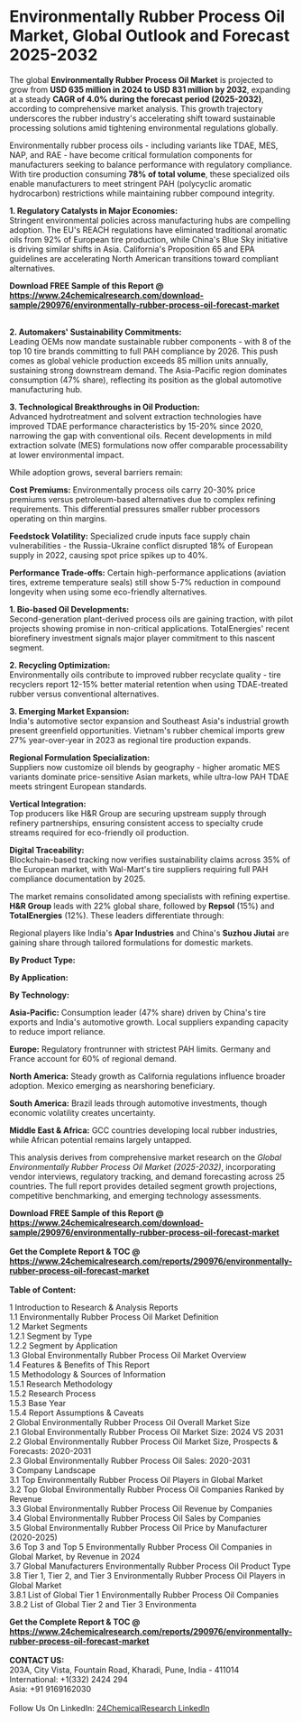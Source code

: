 <h1>Environmentally Rubber Process Oil Market, Global Outlook and Forecast 2025-2032</h1><p>The global <strong>Environmentally Rubber Process Oil Market</strong> is projected to grow from <strong>USD 635 million in 2024 to USD 831 million by 2032</strong>, expanding at a steady <strong>CAGR of 4.0% during the forecast period (2025-2032)</strong>, according to comprehensive market analysis. This growth trajectory underscores the rubber industry's accelerating shift toward sustainable processing solutions amid tightening environmental regulations globally.</p><p>Environmentally rubber process oils - including variants like TDAE, MES, NAP, and RAE - have become critical formulation components for manufacturers seeking to balance performance with regulatory compliance. With tire production consuming <strong>78% of total volume</strong>, these specialized oils enable manufacturers to meet stringent PAH (polycyclic aromatic hydrocarbon) restrictions while maintaining rubber compound integrity.</p><p><strong>1. Regulatory Catalysts in Major Economies:</strong><br>
Stringent environmental policies across manufacturing hubs are compelling adoption. The EU's REACH regulations have eliminated traditional aromatic oils from 92% of European tire production, while China's Blue Sky initiative is driving similar shifts in Asia. California's Proposition 65 and EPA guidelines are accelerating North American transitions toward compliant alternatives.</p><div><b>Download FREE Sample of this Report @ 
            <a href="https://www.24chemicalresearch.com/download-sample/290976/environmentally-rubber-process-oil-forecast-market">
            https://www.24chemicalresearch.com/download-sample/290976/environmentally-rubber-process-oil-forecast-market</a></b></div><br><p><strong>2. Automakers' Sustainability Commitments:</strong><br>
Leading OEMs now mandate sustainable rubber components - with 8 of the top 10 tire brands committing to full PAH compliance by 2026. This push comes as global vehicle production exceeds 85 million units annually, sustaining strong downstream demand. The Asia-Pacific region dominates consumption (47% share), reflecting its position as the global automotive manufacturing hub.</p><p><strong>3. Technological Breakthroughs in Oil Production:</strong><br>
Advanced hydrotreatment and solvent extraction technologies have improved TDAE performance characteristics by 15-20% since 2020, narrowing the gap with conventional oils. Recent developments in mild extraction solvate (MES) formulations now offer comparable processability at lower environmental impact.</p><p>While adoption grows, several barriers remain:</p><p><strong>Cost Premiums:</strong> Environmentally process oils carry 20-30% price premiums versus petroleum-based alternatives due to complex refining requirements. This differential pressures smaller rubber processors operating on thin margins.</p><p><strong>Feedstock Volatility:</strong> Specialized crude inputs face supply chain vulnerabilities - the Russia-Ukraine conflict disrupted 18% of European supply in 2022, causing spot price spikes up to 40%.</p><p><strong>Performance Trade-offs:</strong> Certain high-performance applications (aviation tires, extreme temperature seals) still show 5-7% reduction in compound longevity when using some eco-friendly alternatives.</p><p><strong>1. Bio-based Oil Developments:</strong><br>
Second-generation plant-derived process oils are gaining traction, with pilot projects showing promise in non-critical applications. TotalEnergies' recent biorefinery investment signals major player commitment to this nascent segment.</p><p><strong>2. Recycling Optimization:</strong><br>
Environmentally oils contribute to improved rubber recyclate quality - tire recyclers report 12-15% better material retention when using TDAE-treated rubber versus conventional alternatives.</p><p><strong>3. Emerging Market Expansion:</strong><br>
India's automotive sector expansion and Southeast Asia's industrial growth present greenfield opportunities. Vietnam's rubber chemical imports grew 27% year-over-year in 2023 as regional tire production expands.</p><p><strong>Regional Formulation Specialization:</strong><br>
	Suppliers now customize oil blends by geography - higher aromatic MES variants dominate price-sensitive Asian markets, while ultra-low PAH TDAE meets stringent European standards.</p><p><strong>Vertical Integration:</strong><br>
	Top producers like H&amp;R Group are securing upstream supply through refinery partnerships, ensuring consistent access to specialty crude streams required for eco-friendly oil production.</p><p><strong>Digital Traceability:</strong><br>
	Blockchain-based tracking now verifies sustainability claims across 35% of the European market, with Wal-Mart's tire suppliers requiring full PAH compliance documentation by 2025.</p><p>The market remains consolidated among specialists with refining expertise. <strong>H&amp;R Group</strong> leads with 22% global share, followed by <strong>Repsol</strong> (15%) and <strong>TotalEnergies</strong> (12%). These leaders differentiate through:</p><p>Regional players like India's <strong>Apar Industries</strong> and China's <strong>Suzhou Jiutai</strong> are gaining share through tailored formulations for domestic markets.</p><p><strong>By Product Type:</strong></p><p><strong>By Application:</strong></p><p><strong>By Technology:</strong></p><p><strong>Asia-Pacific:</strong> Consumption leader (47% share) driven by China's tire exports and India's automotive growth. Local suppliers expanding capacity to reduce import reliance.</p><p><strong>Europe:</strong> Regulatory frontrunner with strictest PAH limits. Germany and France account for 60% of regional demand.</p><p><strong>North America:</strong> Steady growth as California regulations influence broader adoption. Mexico emerging as nearshoring beneficiary.</p><p><strong>South America:</strong> Brazil leads through automotive investments, though economic volatility creates uncertainty.</p><p><strong>Middle East &amp; Africa:</strong> GCC countries developing local rubber industries, while African potential remains largely untapped.</p><p>This analysis derives from comprehensive market research on the <em>Global Environmentally Rubber Process Oil Market (2025-2032)</em>, incorporating vendor interviews, regulatory tracking, and demand forecasting across 25 countries. The full report provides detailed segment growth projections, competitive benchmarking, and emerging technology assessments.</p><div><b>Download FREE Sample of this Report @ 
            <a href="https://www.24chemicalresearch.com/download-sample/290976/environmentally-rubber-process-oil-forecast-market">
            https://www.24chemicalresearch.com/download-sample/290976/environmentally-rubber-process-oil-forecast-market</a></b></div><br><div><b>Get the Complete Report & TOC @ 
            <a href="https://www.24chemicalresearch.com/reports/290976/environmentally-rubber-process-oil-forecast-market">
            https://www.24chemicalresearch.com/reports/290976/environmentally-rubber-process-oil-forecast-market</a></b></div><br>
            <b>Table of Content:</b><p>1 Introduction to Research & Analysis Reports<br />
 1.1 Environmentally Rubber Process Oil Market Definition<br />
 1.2 Market Segments<br />
 1.2.1 Segment by Type<br />
 1.2.2 Segment by Application<br />
 1.3 Global Environmentally Rubber Process Oil Market Overview<br />
 1.4 Features & Benefits of This Report<br />
 1.5 Methodology & Sources of Information<br />
 1.5.1 Research Methodology<br />
 1.5.2 Research Process<br />
 1.5.3 Base Year<br />
 1.5.4 Report Assumptions & Caveats<br />
2 Global Environmentally Rubber Process Oil Overall Market Size<br />
 2.1 Global Environmentally Rubber Process Oil Market Size: 2024 VS 2031<br />
 2.2 Global Environmentally Rubber Process Oil Market Size, Prospects & Forecasts: 2020-2031<br />
 2.3 Global Environmentally Rubber Process Oil Sales: 2020-2031<br />
3 Company Landscape<br />
 3.1 Top Environmentally Rubber Process Oil Players in Global Market<br />
 3.2 Top Global Environmentally Rubber Process Oil Companies Ranked by Revenue<br />
 3.3 Global Environmentally Rubber Process Oil Revenue by Companies<br />
 3.4 Global Environmentally Rubber Process Oil Sales by Companies<br />
 3.5 Global Environmentally Rubber Process Oil Price by Manufacturer (2020-2025)<br />
 3.6 Top 3 and Top 5 Environmentally Rubber Process Oil Companies in Global Market, by Revenue in 2024<br />
 3.7 Global Manufacturers Environmentally Rubber Process Oil Product Type<br />
 3.8 Tier 1, Tier 2, and Tier 3 Environmentally Rubber Process Oil Players in Global Market<br />
 3.8.1 List of Global Tier 1 Environmentally Rubber Process Oil Companies<br />
 3.8.2 List of Global Tier 2 and Tier 3 Environmenta</p><div><b>Get the Complete Report & TOC @ 
            <a href="https://www.24chemicalresearch.com/reports/290976/environmentally-rubber-process-oil-forecast-market">
            https://www.24chemicalresearch.com/reports/290976/environmentally-rubber-process-oil-forecast-market</a></b></div><br><b>CONTACT US:</b><br>
            203A, City Vista, Fountain Road, Kharadi, Pune, India - 411014<br>
            International: +1(332) 2424 294<br>
            Asia: +91 9169162030 <br><br>
            Follow Us On LinkedIn: <a href="https://www.linkedin.com/company/24chemicalresearch/">24ChemicalResearch LinkedIn</a>